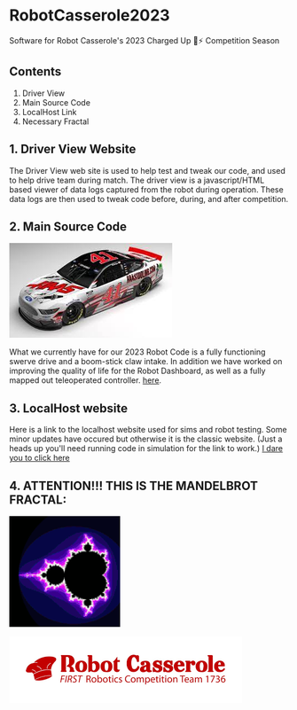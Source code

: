 # RobotCasserole2023
Software for Robot Casserole's 2023 Charged Up 🔋⚡ Competition Season

## Contents
1. Driver View
2. Main Source Code
3. LocalHost Link
4. Necessary Fractal

## 1. Driver View Website
  The Driver View web site is used to help test and tweak our code, and used to help drive team during match. The driver view is a javascript/HTML based viewer of data logs captured from the robot during operation. These data logs are then used to tweak code before, during, and after competition. 

## 2. Main Source Code
![Car](ReadMeImages/Vroom_Vroom.jfif)
  
  What we currently have for our 2023 Robot Code is a fully functioning swerve drive and a boom-stick claw intake.  In addition we have worked on improving the quality of life for the Robot Dashboard, as well as a fully mapped out teleoperated controller.
   [here](https://github.com/RobotCasserole1736/RobotCasserole2023/tree/main/RobotCode).
  
## 3. LocalHost website 
  Here is a link to the localhost website used for sims and robot testing.  Some minor updates have occured but otherwise it is the classic website.
  (Just a heads up you'll need running code in simulation for the link to work.)
  [I dare you to click here](http://localhost:5805/)

## 4. ATTENTION!!! THIS IS THE MANDELBROT FRACTAL:
  ![FractyTime](ReadMeImages/994890712c41a370aa5450dcde702782_w200.gif) 


![logo](ReadMeImages/our%20logo%20whoo.png)
